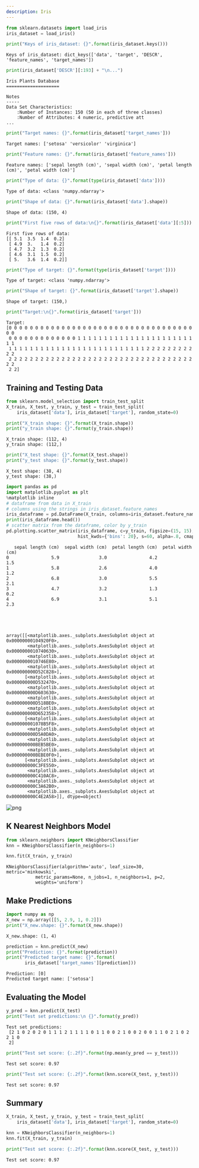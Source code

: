 ```yaml
---
description: Iris
---
```




```python
from sklearn.datasets import load_iris
iris_dataset = load_iris()
```


```python
print("Keys of iris_dataset: {}".format(iris_dataset.keys()))
```

    Keys of iris_dataset: dict_keys(['data', 'target', 'DESCR', 'feature_names', 'target_names'])
    


```python
print(iris_dataset['DESCR'][:193] + "\n...")
```

    Iris Plants Database
    ====================
    
    Notes
    -----
    Data Set Characteristics:
        :Number of Instances: 150 (50 in each of three classes)
        :Number of Attributes: 4 numeric, predictive att
    ...
    


```python
print("Target names: {}".format(iris_dataset['target_names']))
```

    Target names: ['setosa' 'versicolor' 'virginica']
    


```python
print("Feature names: {}".format(iris_dataset['feature_names']))
```

    Feature names: ['sepal length (cm)', 'sepal width (cm)', 'petal length (cm)', 'petal width (cm)']
    


```python
print("Type of data: {}".format(type(iris_dataset['data'])))
```

    Type of data: <class 'numpy.ndarray'>
    


```python
print("Shape of data: {}".format(iris_dataset['data'].shape))
```

    Shape of data: (150, 4)
    


```python
print("First five rows of data:\n{}".format(iris_dataset['data'][:5]))
```

    First five rows of data:
    [[ 5.1  3.5  1.4  0.2]
     [ 4.9  3.   1.4  0.2]
     [ 4.7  3.2  1.3  0.2]
     [ 4.6  3.1  1.5  0.2]
     [ 5.   3.6  1.4  0.2]]
    


```python
print("Type of target: {}".format(type(iris_dataset['target'])))
```

    Type of target: <class 'numpy.ndarray'>
    


```python
print("Shape of target: {}".format(iris_dataset['target'].shape))
```

    Shape of target: (150,)
    


```python
print("Target:\n{}".format(iris_dataset['target']))
```

    Target:
    [0 0 0 0 0 0 0 0 0 0 0 0 0 0 0 0 0 0 0 0 0 0 0 0 0 0 0 0 0 0 0 0 0 0 0 0 0
     0 0 0 0 0 0 0 0 0 0 0 0 0 1 1 1 1 1 1 1 1 1 1 1 1 1 1 1 1 1 1 1 1 1 1 1 1
     1 1 1 1 1 1 1 1 1 1 1 1 1 1 1 1 1 1 1 1 1 1 1 1 1 1 2 2 2 2 2 2 2 2 2 2 2
     2 2 2 2 2 2 2 2 2 2 2 2 2 2 2 2 2 2 2 2 2 2 2 2 2 2 2 2 2 2 2 2 2 2 2 2 2
     2 2]
    

## Training and Testing Data


```python
from sklearn.model_selection import train_test_split
X_train, X_test, y_train, y_test = train_test_split(
    iris_dataset['data'], iris_dataset['target'], random_state=0)
```


```python
print("X_train shape: {}".format(X_train.shape))
print("y_train shape: {}".format(y_train.shape))
```

    X_train shape: (112, 4)
    y_train shape: (112,)
    


```python
print("X_test shape: {}".format(X_test.shape))
print("y_test shape: {}".format(y_test.shape))
```

    X_test shape: (38, 4)
    y_test shape: (38,)
    


```python
import pandas as pd
import matplotlib.pyplot as plt
%matplotlib inline
# dataframe from data in X_train
# columns using the strings in iris_dataset.feature_names
iris_dataframe = pd.DataFrame(X_train, columns=iris_dataset.feature_names)
print(iris_dataframe.head())
# scatter matrix from the dataframe, color by y_train
pd.plotting.scatter_matrix(iris_dataframe, c=y_train, figsize=(15, 15), marker='o',
                           hist_kwds={'bins': 20}, s=60, alpha=.8, cmap='Blues')
```

       sepal length (cm)  sepal width (cm)  petal length (cm)  petal width (cm)
    0                5.9               3.0                4.2               1.5
    1                5.8               2.6                4.0               1.2
    2                6.8               3.0                5.5               2.1
    3                4.7               3.2                1.3               0.2
    4                6.9               3.1                5.1               2.3
    




    array([[<matplotlib.axes._subplots.AxesSubplot object at 0x00000000104920F0>,
            <matplotlib.axes._subplots.AxesSubplot object at 0x0000000010740630>,
            <matplotlib.axes._subplots.AxesSubplot object at 0x0000000010746E80>,
            <matplotlib.axes._subplots.AxesSubplot object at 0x000000000D52C828>],
           [<matplotlib.axes._subplots.AxesSubplot object at 0x000000000D532470>,
            <matplotlib.axes._subplots.AxesSubplot object at 0x000000000D603630>,
            <matplotlib.axes._subplots.AxesSubplot object at 0x000000000D518BE0>,
            <matplotlib.axes._subplots.AxesSubplot object at 0x000000000D652358>],
           [<matplotlib.axes._subplots.AxesSubplot object at 0x000000001078B5F8>,
            <matplotlib.axes._subplots.AxesSubplot object at 0x000000000D5A0DA0>,
            <matplotlib.axes._subplots.AxesSubplot object at 0x000000000BEB5BE0>,
            <matplotlib.axes._subplots.AxesSubplot object at 0x000000000BEBE0F0>],
           [<matplotlib.axes._subplots.AxesSubplot object at 0x000000000C3FE550>,
            <matplotlib.axes._subplots.AxesSubplot object at 0x000000000C410AC8>,
            <matplotlib.axes._subplots.AxesSubplot object at 0x000000000C3A62B0>,
            <matplotlib.axes._subplots.AxesSubplot object at 0x000000000C4E2A58>]], dtype=object)




![png](assets/output_15_2.png)


## K Nearest Neighbors Model


```python
from sklearn.neighbors import KNeighborsClassifier
knn = KNeighborsClassifier(n_neighbors=1)
```


```python
knn.fit(X_train, y_train)
```




    KNeighborsClassifier(algorithm='auto', leaf_size=30, metric='minkowski',
               metric_params=None, n_jobs=1, n_neighbors=1, p=2,
               weights='uniform')



## Make Predictions


```python
import numpy as np
X_new = np.array([[5, 2.9, 1, 0.2]])
print("X_new.shape: {}".format(X_new.shape))
```

    X_new.shape: (1, 4)
    


```python
prediction = knn.predict(X_new)
print("Prediction: {}".format(prediction))
print("Predicted target name: {}".format(
       iris_dataset['target_names'][prediction]))
```

    Prediction: [0]
    Predicted target name: ['setosa']
    

## Evaluating the Model


```python
y_pred = knn.predict(X_test)
print("Test set predictions:\n {}".format(y_pred))
```

    Test set predictions:
     [2 1 0 2 0 2 0 1 1 1 2 1 1 1 1 0 1 1 0 0 2 1 0 0 2 0 0 1 1 0 2 1 0 2 2 1 0
     2]
    


```python
print("Test set score: {:.2f}".format(np.mean(y_pred == y_test)))
```

    Test set score: 0.97
    


```python
print("Test set score: {:.2f}".format(knn.score(X_test, y_test)))
```

    Test set score: 0.97
    

## Summary


```python
X_train, X_test, y_train, y_test = train_test_split(
    iris_dataset['data'], iris_dataset['target'], random_state=0)

knn = KNeighborsClassifier(n_neighbors=1)
knn.fit(X_train, y_train)

print("Test set score: {:.2f}".format(knn.score(X_test, y_test)))
```

    Test set score: 0.97
    


```python

```
